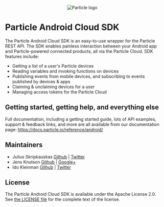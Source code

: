 <p align="center" >
    <img src="http://oi60.tinypic.com/116jd51.jpg" alt="Particle logo" title="Particle">
</p>

<!---
(WIP Update link once we have CI in place)
[![Build Status](https://travis-ci.org/AFNetworking/AFNetworking.svg)](https://travis-ci.org/Spark-SDK/Spark-SDK)
-->

# Particle Android Cloud SDK

The Particle Android Cloud SDK is an easy-to-use wrapper for the Particle REST API.  The SDK enables painless interaction between your Android app and Particle-powered connected products, all via the Particle Cloud. SDK features include:

- Getting a list of a user's Particle devices
- Reading variables and invoking functions on devices
- Publishing events from mobile devices, and subscribing to events published by devices & apps
- Claiming & unclaiming devices for a user
- Managing access tokens for the Particle Cloud


## Getting started, getting help, and everything else

Full documentation, including a getting started guide, lots of API examples, support & feedback links, and more are all available from our documentation page: https://docs.particle.io/reference/android/


## Maintainers

- Julius Skripkauskas [Github](https://github.com/cityvibes) | [Twitter](https://www.twitter.com/azemar)
- Jens Knutson [Github](https://github.com/jensck/) | [Google+](https://google.com/+JensKnutson)
- Ido Kleinman [Github](https://www.github.com/idokleinman) | [Twitter](https://www.twitter.com/idokleinman)

## License

The Particle Android Cloud SDK is available under the Apache License 2.0.  See [the LICENSE file](https://github.com/spark/spark-sdk-android/blob/master/LICENSE) for the complete text of the license.
